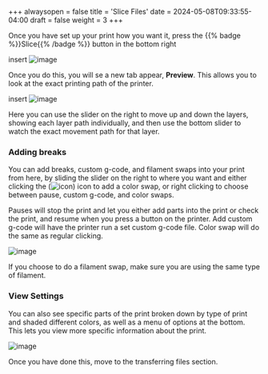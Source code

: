 +++
alwaysopen = false
title = 'Slice Files'
date = 2024-05-08T09:33:55-04:00
draft = false
weight = 3
+++

Once you have set up your print how you want it, press the {{% badge %}}Slice{{% /badge %}} button in the bottom right

insert ![image](/images/98.png)

Once you do this, you will se a new tab appear, **Preview**. This allows you to look at the exact printing path of the printer.

insert ![image](/images/99.png)

Here you can use the slider on the right to move up and down the layers, showing each layer path individually, and then use the bottom slider to watch the exact movement path for that layer.

### Adding breaks

You can add breaks, custom g-code, and filament swaps into your print from here, by sliding the slider on the right to where you want and either clicking the (![icon](/images/100.png)) icon to add a color swap, or right clicking to choose between pause, custom g-code, and color swaps. 

Pauses will stop the print and let you either add parts into the print or check the print, and resume when you press a button on the printer. Add custom g-code will have the printer run a set custom g-code file. Color swap will do the same as regular clicking. 

![image](/images/101.png)

If you choose to do a filament swap, make sure you are using the same type of filament.

### View Settings

You can also see specific parts of the print broken down by type of print and shaded different colors, as well as a menu of options at the bottom. This lets you view more specific information about the print.

![image](/images/102.png)

Once you have done this, move to the transferring files section.